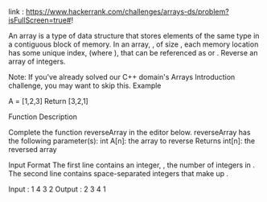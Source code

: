 link : https://www.hackerrank.com/challenges/arrays-ds/problem?isFullScreen=true#!

An array is a type of data structure that stores elements of the same type in a contiguous block of memory. In an array, , of size , each memory location has some unique index,  (where ), that can be referenced as  or .
Reverse an array of integers.

Note: If you've already solved our C++ domain's Arrays Introduction challenge, you may want to skip this.
Example

A = [1,2,3]
Return [3,2,1]

Function Description

Complete the function reverseArray in the editor below.
reverseArray has the following parameter(s):
int A[n]: the array to reverse
Returns
int[n]: the reversed array

Input Format
The first line contains an integer, , the number of integers in .
The second line contains  space-separated integers that make up .



Input : 1 4 3 2
Output : 2 3 4 1

